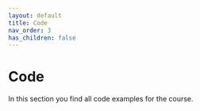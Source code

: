 ```yaml
---
layout: default
title: Code
nav_order: 3
has_children: false
---
```


# Code

In this section you find all code examples for the course.
<!-- 
* [p5 sphere - Phong](https://github.com/ctechfilmuniversity/workshop_matsha/tree/master/docs/code/shader_sphere_all)
* [p5 sphere - Toon](https://github.com/ctechfilmuniversity/workshop_matsha/tree/master/docs/code/shader_sphere_toon)
* [p5 sphere - Toon Smooth](https://github.com/ctechfilmuniversity/workshop_matsha/tree/master/docs/code/shader_sphere_toon_smooth) 
* -->
